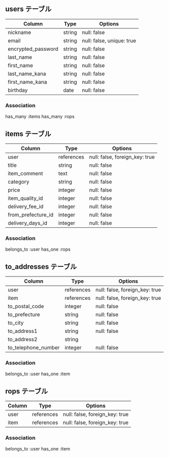 ## users テーブル
| Column              | Type   | Options                   |
| ------------------- | ------ | ------------------------- |
| nickname            | string | null: false               |
| email               | string | null: false, unique: true |
| encrypted_password  | string | null: false               |
| last_name           | string | null: false               |
| first_name          | string | null: false               |
| last_name_kana      | string | null: false               |
| first_name_kana     | string | null: false               |
| birthday            | date   | null: false               |

### Association
has_many :items
has_many :rops


## items テーブル
| Column             | Type       | Options                        |
| ------------------ | ---------- | ------------------------------ |
| user               | references | null: false, foreign_key: true |
| title              | string     | null: false                    |
| item_comment       | text       | null: false                    |
| category           | string     | null: false                    |
| price              | integer    | null: false                    |
| item_quality_id    | integer    | null: false                    |
| delivery_fee_id    | integer    | null: false                    |
| from_prefecture_id | integer    | null: false                    |
| delivery_days_id   | integer    | null: false                    |

### Association
belongs_to :user
has_one :rops


## to_addresses テーブル
| Column              | Type       | Options                        |
| ------------------- | ---------- | ------------------------------ |
| user                | references | null: false, foreign_key: true |
| item                | references | null: false, foreign_key: true |
| to_postal_code      | integer    | null: false                    |
| to_prefecture       | string     | null: false                    |
| to_city             | string     | null: false                    |
| to_address1         | string     | null: false                    |
| to_address2         | string     |                                |
| to_telephone_number | integer    | null: false                    |

### Association
belongs_to :user
has_one :item


## rops テーブル
| Column | Type       | Options                        |
| ------ | ---------- | ------------------------------ |
| user   | references | null: false, foreign_key: true |
| item   | references | null: false, foreign_key: true |

### Association
belongs_to :user
has_one :item